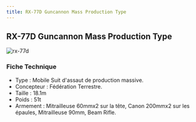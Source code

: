```yaml
---
title: RX-77D Guncannon Mass Production Type
---
```


RX-77D Guncannon Mass Production Type
-------------------------------------


![rx-77d](/images/stories/saga/gundam0080/ms/federation/rx-77d.png)


### Fiche Technique


* Type : Mobile Suit d'assaut de production massive.
* Concepteur : Fédération Terrestre.
* Taille : 18.1m
* Poids : 51t
* Armement : Mitrailleuse 60mmx2 sur la tête, Canon 200mmx2 sur les épaules, Mitrailleuse 90mm, Beam Rifle.
